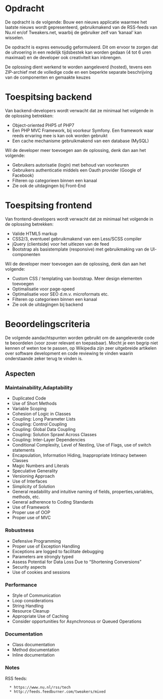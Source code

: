 # Opdracht

De opdracht is de volgende:
Bouw een nieuws applicatie waarmee het laatste nieuws wordt gepresenteerd,
gebruikmakend van de RSS-feeds van Nu.nl en/of Tweakers.net, waarbij de gebruiker zelf
van ‘kanaal’ kan wisselen.

De opdracht is expres eenvoudig geformuleerd. Dit om ervoor te zorgen dat de uitvoering
in een redelijk tijdsbestek kan worden gedaan (4 tot 6 uren maximaal) en de developer ook
creativiteit kan inbrengen.

De oplossing dient werkend te worden aangeleverd (hosted), tevens een ZIP-archief met
de volledige code en een beperkte separate beschrijving van de componenten en
gemaakte keuzes

# Toespitsing backend
Van backend-developers wordt verwacht dat ze minimaal het volgende in de oplossing
betrekken:
* Object-oriented PHP5 of PHP7
* Een PHP MVC Framework, bij voorkeur Symfony. Een framework waar reeds
ervaring mee is kan ook worden gebruikt
* Een cache mechanisme gebruikmakend van een database (MySQL)

Wil de developer meer toevoegen aan de oplossing, denk dan aan het volgende:
* Gebruikers autorisatie (login) met behoud van voorkeuren
* Gebruikers authenticatie middels een Oauth provider (Google of Facebook)
* Filteren op categorieen binnen een kanaal
* Zie ook de uitdagingen bij Front-End

# Toespitsing frontend
Van frontend-developers wordt verwacht dat ze minimaal het volgende in de oplossing
betrekken:
* Valide HTML5 markup
* CSS2/3, eventueel gebruikmakend van een Less/SCSS compiler
* jQuery (clientside) voor het uitlezen van de feed
* Bootstrap als basistemplate (responsive) met gebruikmaking van de UI-
componenten

Wil de developer meer toevoegen aan de oplossing, denk dan aan het volgende:
* Custom CSS / templating van bootstrap. Meer design elementen toevoegen
* Optimalisatie voor page-speed
* Optimalisatie voor SEO d.m.v. microformats etc.
* Filteren op categorieen binnen een kanaal
* Zie ook de uitdagingen bij backend

# Beoordelingscriteria
De volgende aandachtspunten worden gebruikt om de aangeleverde code te beoordelen
(voor zover relevant en toepasbaar). Mocht je een begrip niet kennen of weten toe te
passen, op Wikipedia zijn zeer uitgebreide artikelen over software development en code
reviewing te vinden waarin onderstaande zeker terug te vinden is.


## Aspecten

### Maintainability,Adaptability
- Duplicated Code
- Use of Short Methods
- Variable Scoping
- Cohesion of Logic in Classes
- Coupling: Long Parameter Lists
- Coupling: Control Coupling
- Coupling: Global Data Coupling
- Coupling: Solution Sprawl Across Classes
- Coupling: Inter-Layer Dependencies
- Conditional Complexity, Level of Nesting, Use of Flags, use of switch statements
- Encapsulation, Information Hiding, Inappropriate Intimacy between Classes
- Magic Numbers and Literals
- Speculative Generality
- Versioning Approach
- Use of Interfaces
- Simplicity of Solution
- General readability and intuitive naming of fields, properties,variables, methods, etc.
- General adherence to Coding Standards
- Use of Framework
- Proper use of OOP
- Proper use of MVC

### Robustness 
- Defensive Programming
- Proper use of Exception Handling
- Exceptions are logged to facilitate debugging
- Parameters are strongly typed
- Assess Potential for Data Loss Due to “Shortening Conversions”
- Security aspects
- Use of cookies and sessions

### Performance 
- Style of Communication
- Loop considerations
- String Handling
- Resource Cleanup
- Appropriate Use of Caching
- Consider opportunities for Asynchronous or Queued Operations

### Documentation 
- Class documentation
- Method documentation
- Inline documentation


### Notes
RSS feeds:
``` 
  * https://www.nu.nl/rss/tech
  * http://feeds.feedburner.com/tweakers/mixed
```